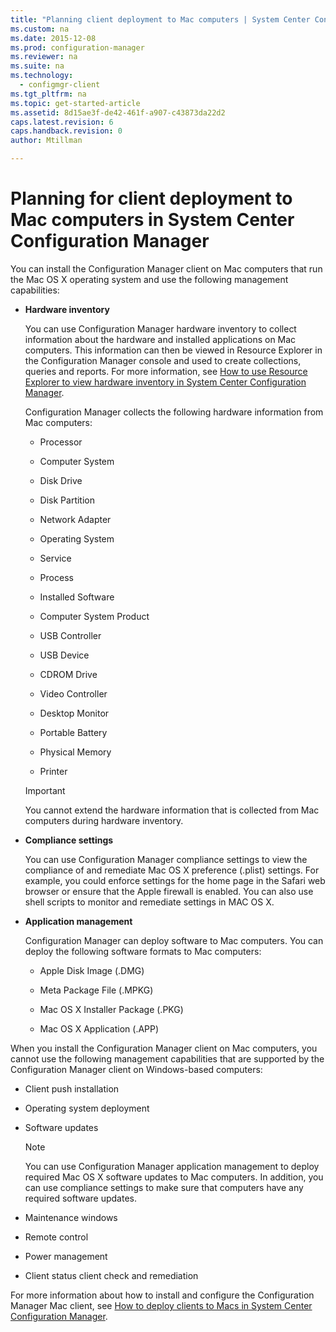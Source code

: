 ```yaml
---
title: "Planning client deployment to Mac computers | System Center Configuration Manager"
ms.custom: na
ms.date: 2015-12-08
ms.prod: configuration-manager
ms.reviewer: na
ms.suite: na
ms.technology:
  - configmgr-client
ms.tgt_pltfrm: na
ms.topic: get-started-article
ms.assetid: 8d15ae3f-de42-461f-a907-c43873da22d2
caps.latest.revision: 6
caps.handback.revision: 0
author: Mtillman

---
```

# Planning for client deployment to Mac computers in System Center Configuration Manager
You can install the Configuration Manager client on Mac computers that run the Mac OS X operating system and use the following management capabilities:  

-   **Hardware inventory**  

     You can use Configuration Manager hardware inventory to collect information about the hardware and installed applications on Mac computers. This information can then be viewed in Resource Explorer in the Configuration Manager console and used to create collections, queries and reports. For more information, see [How to use Resource Explorer to view hardware inventory in System Center Configuration Manager](../../../../core/clients/manage/inventory/use-resource-explorer-to-view-hardware-inventory.md).  

     Configuration Manager collects the following hardware information from Mac computers:  

    -   Processor  

    -   Computer System  

    -   Disk Drive  

    -   Disk Partition  

    -   Network Adapter  

    -   Operating System  

    -   Service  

    -   Process  

    -   Installed Software  

    -   Computer System Product  

    -   USB Controller  

    -   USB Device  

    -   CDROM Drive  

    -   Video Controller  

    -   Desktop Monitor  

    -   Portable Battery  

    -   Physical Memory  

    -   Printer  

    > [!IMPORTANT]  
    >  You cannot extend the hardware information that is collected from Mac computers during hardware inventory.  

-   **Compliance settings**  

     You can use Configuration Manager compliance settings to view the compliance of and remediate Mac OS X preference (.plist) settings. For example, you could enforce settings for the home page in the Safari web browser or ensure that the Apple firewall is enabled. You can also use shell scripts to monitor and remediate settings in MAC OS X.  

-   **Application management**  

     Configuration Manager can deploy software to Mac computers. You can deploy the following software formats to Mac computers:  

    -   Apple Disk Image (.DMG)  

    -   Meta Package File (.MPKG)  

    -   Mac OS X Installer Package (.PKG)  

    -   Mac OS X Application (.APP)  

 When you install the Configuration Manager client on Mac computers, you cannot use the following management capabilities that are supported by the Configuration Manager client on Windows-based computers:  

-   Client push installation  

-   Operating system deployment  

-   Software updates  

    > [!NOTE]  
    >  You can use Configuration Manager application management to deploy required Mac OS X software updates to Mac computers. In addition, you can use compliance settings to make sure that computers have any required software updates.  

-   Maintenance windows  

-   Remote control  

-   Power management  

-   Client status client check and remediation  

 For more information about how to install and configure the Configuration Manager Mac client, see [How to deploy clients to Macs in System Center Configuration Manager](../../../../core/clients/deploy/deploy-clients-to-macs.md).
